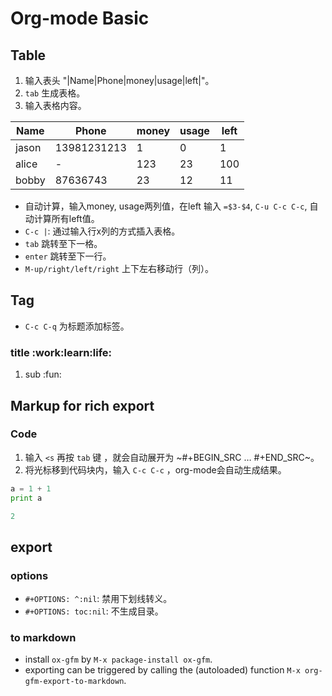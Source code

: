 # Org-mode Basic


## Table

1.  输入表头 "|Name|Phone|money|usage|left|"。
2.  `tab` 生成表格。
3.  输入表格内容。

| Name  | Phone       | money | usage | left |
|----- |----------- |----- |----- |---- |
| jason | 13981231213 | 1     | 0     | 1    |
| alice | -           | 123   | 23    | 100  |
| bobby | 87636743    | 23    | 12    | 11   |

-   自动计算，输入money, usage两列值，在left 输入 `=$3-$4`, `C-u C-c C-c`, 自动计算所有left值。
-   `C-c |`: 通过输入行x列的方式插入表格。
-   `tab` 跳转至下一格。
-   `enter` 跳转至下一行。
-   `M-up/right/left/right` 上下左右移动行（列）。


## Tag

-   `C-c C-q` 为标题添加标签。


### title     :work:learn:life:

1.  sub     :fun:


## Markup for rich export


### Code

1.  输入 `<s` 再按 `tab` 键 ，就会自动展开为 ~#+BEGIN\_SRC &#x2026; #+END\_SRC~。
2.  将光标移到代码块内，输入 `C-c C-c` ，org-mode会自动生成结果。

```python
a = 1 + 1
print a
```

```python
2
```


## export


### options

-   `#+OPTIONS: ^:nil`: 禁用下划线转义。
-   `#+OPTIONS: toc:nil`: 不生成目录。


### to markdown

-   install `ox-gfm` by `M-x package-install ox-gfm`.
-   exporting can be triggered by calling the (autoloaded) function `M-x org-gfm-export-to-markdown`.
